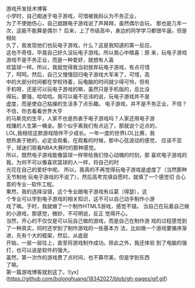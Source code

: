 游戏开发技术博客  
   小学时，自己痴迷于电子游戏，可惜被我妈认为不务正业，  
为了不使她伤心，自己就跟电子游戏说了声拜拜，虽然偶尔会玩，
那也是几年一次，这能不能算是偶尔？
   后来，上了市级高中，身边的同学学习都很牛逼，但是相处  
久了，我发现他们也玩电子游戏，什么？这是我知道的第一反应，  
这也不奇怪，毕竟自己好久没玩电子游戏。所以我心中暗喜：原
来，玩电子游戏游戏不是不务正业，而是一种爱好，就想有人喜  
欢篮球一样。所以，我就觉得我当初放弃玩电子游戏，有点可惜  
了，呵呵。然后，自己又慢慢回归电子游戏大军来了，可惜，高  
中的大部分时间都在学校待着，玩电脑的时间就少得可怜，但有  
手机呀，还是可以玩电子游戏的嘛，虽然只是手机版的，总比没  
得玩，要强，哈哈哈。我可以毫不忌讳的说，玩电子游戏并不是  
虚度，而是使自己枯燥的生活多了点乐趣。
   电子游戏，并不是不务正业，不信？不信，你去看看世界大亨  
的马斯克的生平，人家不也是热衷于电子游戏吗？人家还用电子游  
戏赚的人生第一桶金。那个似乎离我们有点远了，那就说个近点的，    
LOL,我相信这款游戏陪伴不少成长。一年一度的世界LOL比赛，我  
想热衷于她的，必定会观看，在观看的时候，那中心弦波动的感觉， 
应该不亚于，球迷们观看NBA大赛时的那种感觉。  
  所以，既然电子游戏能像篮球一样带给我们惊心动魄的时刻，那 
喜欢电子游戏的我，为何不可以像喜欢篮球的人一样，将自己的时  
光花在自己的爱好中呢。
  所以，我真的不再觉得玩电子游戏是虚度了（当然那种无节制地
玩电子游戏的不说了），然后高考完填自愿时，就填了一个感觉切 
合心意的专业--软件工程。  
  果然，我的选择没错，这个专业跟电子游戏有瓜葛（得瑟），这  
个专业可以学到电子游戏的相关知识，这不可以自己动手制作小游  
戏了嘛。于时，我就做了一个制作HTML5游戏，感觉不错。
  当自己在玩着自己做的小游戏，那感觉，微妙，不可明说，反正 
觉得开心。  
  当然，开心的不仅仅是可以玩自己做的游戏，而是自己在制作游 
戏的过程感觉到了一种真实，同时还学到了制作游戏的一些基本方 
法，比如做一个游戏要循序渐进，先有个大的框架，然后，从底层  
开始，一层一层往上，直至将游戏制作成功。除此之外，我还体验 
到了电脑的强打，也可以说是软件的强大。  
  虽然，第一次作的游戏费了点时间，也不算尽美，但是学到东西  
了嘛。  
  第一篇游戏博客就到这了。![yx]  (https://github.com/bolonghuang/18342027/blob/gh-pages/gif.gif)

         